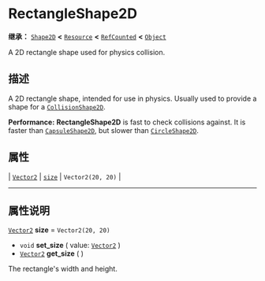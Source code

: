 <!-- ⚠ 请勿编辑本文件 ⚠ -->
<!-- 本文档使用脚本从 WeDot 引擎源码仓库生成。 -->
<!-- 生成脚本：https://github.com/WeDot-Engine/WeDot/tree/4.3/doc/tools/make_md.py； -->
<!-- 原文件：https://github.com/WeDot-Engine/WeDot/tree/4.3/doc/classes/RectangleShape2D.xml。 -->

<div id="_class_rectangleshape2d"></div>

# RectangleShape2D

**继承：** [`Shape2D`](class_shape2d.md) **<** [`Resource`](class_resource.md) **<** [`RefCounted`](class_refcounted.md) **<** [`Object`](class_object.md)

A 2D rectangle shape used for physics collision.

## 描述

A 2D rectangle shape, intended for use in physics. Usually used to provide a shape for a [`CollisionShape2D`](class_collisionshape2d.md).

 **Performance:** **RectangleShape2D** is fast to check collisions against. It is faster than [`CapsuleShape2D`](class_capsuleshape2d.md), but slower than [`CircleShape2D`](class_circleshape2d.md).

## 属性

| [`Vector2`](class_vector2.md) | [`size`](#class_rectangleshape2d_property_size) | ``Vector2(20, 20)`` |

<!-- rst-class:: classref-section-separator -->

---

## 属性说明

<div id="_class_rectangleshape2d_property_size"></div>

[`Vector2`](class_vector2.md) **size** = ``Vector2(20, 20)`` <div id="class_rectangleshape2d_property_size"></div>

- `void` **set_size** ( value: [`Vector2`](class_vector2.md) )
- [`Vector2`](class_vector2.md) **get_size** ( )

The rectangle's width and height.

[^virtual]: 本方法通常需要用户覆盖才能生效。
[^const]: 本方法无副作用，不会修改该实例的任何成员变量。
[^vararg]: 本方法除了能接受在此处描述的参数外，还能够继续接受任意数量的参数。
[^constructor]: 本方法用于构造某个类型。
[^static]: 调用本方法无需实例，可直接使用类名进行调用。
[^operator]: 本方法描述的是使用本类型作为左操作数的有效运算符。
[^bitfield]: 这个值是由下列位标志构成位掩码的整数。
[^void]: 无返回值。
